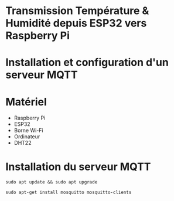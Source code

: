 # Transmission Température & Humidité depuis ESP32 vers Raspberry Pi

# Installation et configuration d'un serveur MQTT
# Matériel
- Raspberry Pi
- ESP32
- Borne Wi-Fi
- Ordinateur
- DHT22

# Installation du serveur MQTT
`sudo apt update && sudo apt upgrade`

`sudo apt-get install mosquitto mosquitto-clients`


  

